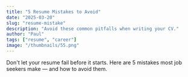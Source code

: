 ```yaml
---
title: "5 Resume Mistakes to Avoid"
date: "2025-03-20"
slug: "resume-mistake"
description: "Avoid these common pitfalls when writing your CV."
author: "Paul"
tags: ["resume", "career"]
image: "/thumbnails/55.png"
---
```


Don't let your resume fail before it starts. Here are 5 mistakes most job seekers make — and how to avoid them.